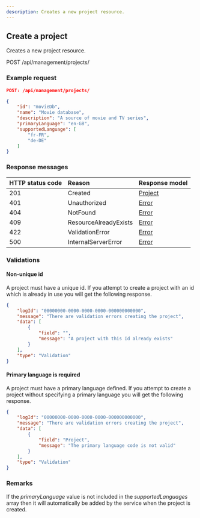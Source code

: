 ```yaml
---
description: Creates a new project resource.
---
```

## Create a project

Creates a new project resource.

<span class="label label--post">POST</span> /api/management/projects/

### Example request

```json
POST: /api/management/projects/

{
    "id": "movieDb",
    "name": "Movie database",
    "description": "A source of movie and TV series",
    "primaryLanguage": "en-GB",
    "supportedLanguage": [
        "fr-FR",
        "de-DE"
    ]
}
```

### Response messages

| HTTP status code | Reason                | Response model                   |
|:-----------------|:----------------------|:---------------------------------|
| 201              | Created               | [Project](/model/project.md)     |
| 401              | Unauthorized          | [Error](/key-concepts/errors.md) |
| 404              | NotFound              | [Error](/key-concepts/errors.md) |
| 409              | ResourceAlreadyExists | [Error](/key-concepts/errors.md) |
| 422              | ValidationError       | [Error](/key-concepts/errors.md) |
| 500              | InternalServerError   | [Error](/key-concepts/errors.md) |

### Validations

#### Non-unique id

A project must have a unique id. If you attempt to create a project with an id which is already in use you will get the following response.

```json
{
    "logId": "00000000-0000-0000-0000-000000000000",
    "message": "There are validation errors creating the project",
    "data": [
        {
            "field": "",
            "message": "A project with this Id already exists"
        }
    ],
    "type": "Validation"
}
```

#### Primary language is required

A project must have a primary language defined. If you attempt to create a project without specifying a primary language you will get the following response.

```json
{
    "logId": "00000000-0000-0000-0000-000000000000",
    "message": "There are validation errors creating the project",
    "data": [
        {
            "field": "Project",
            "message": "The primary language code is not valid"
        }
    ],
    "type": "Validation"
}
```

### Remarks

If the *primaryLanguage* value is not included in the *supportedLanguages* array then it will automatically be added by the service when the project is created.
